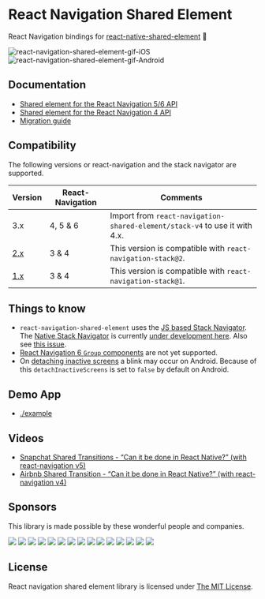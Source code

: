 # React Navigation Shared Element <!-- omit in toc -->

React Navigation bindings for [react-native-shared-element](https://github.com/IjzerenHein/react-native-shared-element) 💫

![react-navigation-shared-element-gif-iOS](rnse-ios.gif)
![react-navigation-shared-element-gif-Android](rnse-android.gif)

## Documentation

- [Shared element for the React Navigation 5/6 API](./docs/API.md)
- [Shared element for the React Navigation 4 API](./docs/Navigation4.md)
- [Migration guide](./docs/Migration.md)

## Compatibility <!-- omit in toc -->

The following versions or react-navigation and the stack navigator are supported.

| Version                                                                       | React-Navigation | Comments                                                                                                                                                              |
| ----------------------------------------------------------------------------- | ---------------- | --------------------------------------------------------------------------------------------------------------------------------------------------------------------- |
| 3.x                                                                           | 4, 5 & 6             | Import from `react-navigation-shared-element/stack-v4` to use it with 4.x. |
| [2.x](https://github.com/IjzerenHein/react-navigation-shared-element/tree/v2) | 3 & 4            | This version is compatible with `react-navigation-stack@2`.                                                                                                           |
| [1.x](https://github.com/IjzerenHein/react-navigation-shared-element/tree/v1) | 3 & 4            | This version is compatible with `react-navigation-stack@1`.                                                                                                           |

## Things to know

- `react-navigation-shared-element` uses the [JS based Stack Navigator](https://reactnavigation.org/docs/stack-navigator). The [Native Stack Navigator](https://reactnavigation.org/docs/native-stack-navigator) is currently [under development here](https://github.com/IjzerenHein/react-navigation-shared-element/tree/native-stack). Also see [this issue](https://github.com/IjzerenHein/react-navigation-shared-element/issues/14).
- [React Navigation 6 `Group` components](https://reactnavigation.org/docs/group/) are not yet supported.
- On [detaching inactive screens](https://reactnavigation.org/docs/stack-navigator/#detachinactivescreens) a blink may occur on Android. Because of this `detachInactiveScreens` is set to `false` by default on Android.

## Demo App

- [./example](./example)

## Videos

- [Snapchat Shared Transitions - “Can it be done in React Native?” (with react-navigation v5)](https://www.youtube.com/watch?v=NJZfRXs7nZs)
- [Airbnb Shared Transition - “Can it be done in React Native?” (with react-navigation v4)](https://www.youtube.com/watch?v=83GNiMp-qq0)

## Sponsors

This library is made possible by these wonderful people and companies.

[![](https://github.com/expo.png?size=50)](https://github.com/expo)
[![](https://github.com/react-navigation.png?size=50)](https://github.com/react-navigation)
[![](https://github.com/Open-Source-Collective.png?size=50)](https://github.com/Open-Source-Collective)
[![](https://github.com/haibert.png?size=50)](https://github.com/haibert)
[![](https://github.com/Hirbod.png?size=50)](https://github.com/Hirbod)
[![](https://github.com/github.png?size=50)](https://github.com/gustavo-nramires)
[![](https://github.com/nandorojo.png?size=50)](https://github.com/nandorojo)
[![](https://github.com/beatgig.png?size=50)](https://github.com/beatgig)
[![](https://github.com/nuwave.png?size=50)](https://github.com/nuwave)
[![](https://github.com/calendee.png?size=50)](https://github.com/calendee)
[![](https://github.com/wibb36.png?size=50)](https://github.com/wibb36)
[![](https://github.com/hannojg.png?size=50)](https://github.com/hannojg)
[![](https://github.com/davitykale.png?size=50)](https://github.com/davitykale)
[![](https://github.com/nightstomp.png?size=50)](https://github.com/nightstomp)
[![](https://github.com/SteveGreenley.png?size=50)](https://github.com/SteveGreenley)

<!--
Todo, find and add the github profile for these nice ppl that also sponsoredL
- Ahmed Tajelsir Ali Ahmed
- Salvatore Aiello
- Einzel Firma?
- Kavyar
- dave sim
-->

## License

React navigation shared element library is licensed under [The MIT License](./LICENSE.md).

